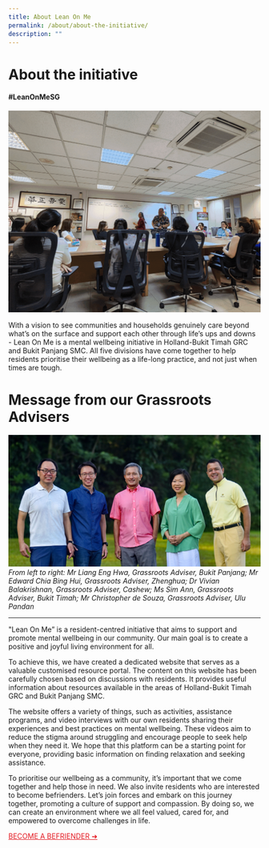 ```yaml
---
title: About Lean On Me
permalink: /about/about-the-initiative/
description: ""
---
```

# About the initiative
<h4>#LeanOnMeSG</h4>

![](/images/events%20page%20(1).gif)

With a vision to see communities and households genuinely care beyond what’s on the surface and support each other through life’s ups and downs - Lean On Me is a mental wellbeing initiative in Holland-Bukit Timah GRC and Bukit Panjang SMC. All five divisions have come together to help residents prioritise their wellbeing as a life-long practice, and not just when times are tough.



# Message from our Grassroots Advisers
![](/images/advisers%20(1).jpg)
*From left to right: Mr Liang Eng Hwa, Grassroots Adviser, Bukit Panjang; Mr Edward Chia Bing Hui, Grassroots Adviser, Zhenghua; Dr Vivian Balakrishnan, Grassroots Adviser, Cashew; Ms Sim Ann, Grassroots Adviser, Bukit Timah; Mr Christopher de Souza, Grassroots Adviser, Ulu Pandan*
    
***

"Lean On Me” is a resident-centred initiative that aims to support and promote mental wellbeing in our community. Our main goal is to create a positive and joyful living environment for all.

To achieve this, we have created a dedicated website that serves as a valuable customised resource portal. The content on this website has been carefully chosen based on discussions with residents. It provides useful information about resources available in the areas of Holland-Bukit Timah GRC and Bukit Panjang SMC.

The website offers a variety of things, such as activities, assistance programs, and video interviews with our own residents sharing their experiences and best practices on mental wellbeing. These videos aim to reduce the stigma around struggling and encourage people to seek help when they need it. We hope that this platform can be a starting point for everyone, providing basic information on finding relaxation and seeking assistance.

To prioritise our wellbeing as a community, it’s important that we come together and help those in need. We also invite residents who are interested to become befrienders. Let’s join forces and embark on this journey together, promoting a culture of support and compassion. By doing so, we can create an environment where we all feel valued, cared for, and empowered to overcome challenges in life.


<a style="color: #e41b23 !important;" href="http://go.gov.sg/zbn">BECOME A BEFRIENDER ➜</a>